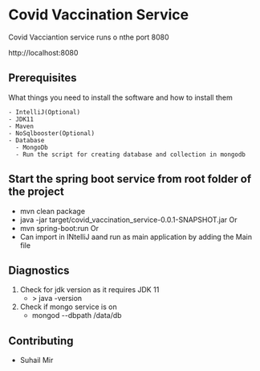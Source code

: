 # Covid Vaccination Service
Covid Vacciantion service runs o nthe port 8080

  http://localhost:8080

## Prerequisites

What things you need to install the software and how to install them

```
- IntelliJ(Optional)
- JDK11
- Maven
- NoSqlbooster(Optional)
- Database
  - MongoDb  
  - Run the script for creating database and collection in mongodb
```
## Start the spring boot service from root folder of the project
  - mvn clean package
  - java -jar target/covid_vaccination_service-0.0.1-SNAPSHOT.jar
  Or
  - mvn spring-boot:run
  Or
  - Can import in INtelliJ aand run as main application by adding the Main file

## Diagnostics

1. Check for jdk version as it requires JDK 11
      - <terminal>> java -version
2.  Check if mongo service is on
      - mongod --dbpath <your-path>/data/db
       
## Contributing

 - Suhail Mir

